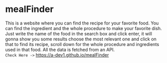 # mealFinder
This is a website where you can find the recipe for your favorite food. You can find the ingredient and the whole procedure to make your favorite dish. Just write the name of the food in the search box and click enter, it will gonna show you some results choose the most relevant one and click on that to find its recipe, scroll down for the whole procedure and ingredients used in that food. All the data is fetched from an API.  
`Check Here ->` https://a-dev1.github.io/mealFinder

